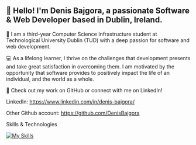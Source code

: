 ## 👋 Hello! I'm Denis Bajgora, a passionate Software & Web Developer based in Dublin, Ireland.

🏫 I am a third-year Computer Science Infrastructure student at Technological University Dublin (TUD) with a deep passion for software and web development. 

💻 As a lifelong learner, I thrive on the challenges that development presents and take great satisfaction in overcoming them. I am motivated by the opportunity that software provides to positively impact the life of an individual, and the world as a whole.

🧩 Check out my work on GitHub or connect with me on LinkedIn!

LinkedIn: https://www.linkedin.com/in/denis-bajgora/

Other Github account: https://github.com/DenisBajgora

Skills & Technologies

[![My Skills](https://skillicons.dev/icons?i=,html,css,js,php,c,java,mysql,figma,git,github)](https://skillicons.dev)
